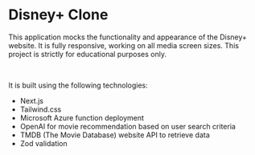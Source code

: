 # Disney+ Clone

This application mocks the functionality and appearance of the Disney+ website. It is fully responsive, working on all media screen sizes. This project is strictly for educational purposes only.

<br />

It is built using the following technologies:

-    Next.js
-    Tailwind.css
-    Microsoft Azure function deployment
-    OpenAI for movie recommendation based on user search criteria
-    TMDB (The Movie Database) website API to retrieve data
-    Zod validation
